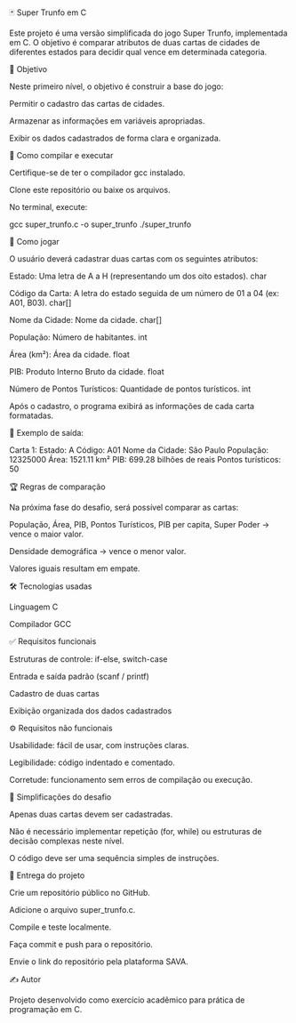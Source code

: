🃏 Super Trunfo em C

Este projeto é uma versão simplificada do jogo Super Trunfo, implementada em C.
O objetivo é comparar atributos de duas cartas de cidades de diferentes estados para decidir qual vence em determinada categoria.

📖 Objetivo

Neste primeiro nível, o objetivo é construir a base do jogo:

Permitir o cadastro das cartas de cidades.

Armazenar as informações em variáveis apropriadas.

Exibir os dados cadastrados de forma clara e organizada.

🚀 Como compilar e executar

Certifique-se de ter o compilador gcc instalado.

Clone este repositório ou baixe os arquivos.

No terminal, execute:

gcc super_trunfo.c -o super_trunfo
./super_trunfo

📝 Como jogar

O usuário deverá cadastrar duas cartas com os seguintes atributos:

Estado: Uma letra de A a H (representando um dos oito estados). char

Código da Carta: A letra do estado seguida de um número de 01 a 04 (ex: A01, B03). char[]

Nome da Cidade: Nome da cidade. char[]

População: Número de habitantes. int

Área (km²): Área da cidade. float

PIB: Produto Interno Bruto da cidade. float

Número de Pontos Turísticos: Quantidade de pontos turísticos. int

Após o cadastro, o programa exibirá as informações de cada carta formatadas.

📌 Exemplo de saída:

Carta 1:
Estado: A
Código: A01
Nome da Cidade: São Paulo
População: 12325000
Área: 1521.11 km²
PIB: 699.28 bilhões de reais
Pontos turísticos: 50

🏆 Regras de comparação

Na próxima fase do desafio, será possível comparar as cartas:

População, Área, PIB, Pontos Turísticos, PIB per capita, Super Poder
→ vence o maior valor.

Densidade demográfica
→ vence o menor valor.

Valores iguais resultam em empate.

🛠️ Tecnologias usadas

Linguagem C

Compilador GCC

✅ Requisitos funcionais

Estruturas de controle: if-else, switch-case

Entrada e saída padrão (scanf / printf)

Cadastro de duas cartas

Exibição organizada dos dados cadastrados

⚙️ Requisitos não funcionais

Usabilidade: fácil de usar, com instruções claras.

Legibilidade: código indentado e comentado.

Corretude: funcionamento sem erros de compilação ou execução.

🎯 Simplificações do desafio

Apenas duas cartas devem ser cadastradas.

Não é necessário implementar repetição (for, while) ou estruturas de decisão complexas neste nível.

O código deve ser uma sequência simples de instruções.

📌 Entrega do projeto

Crie um repositório público no GitHub.

Adicione o arquivo super_trunfo.c.

Compile e teste localmente.

Faça commit e push para o repositório.

Envie o link do repositório pela plataforma SAVA.

✍️ Autor

Projeto desenvolvido como exercício acadêmico para prática de programação em C.
